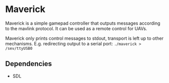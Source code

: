 # Maverick
Maverick is a simple gamepad controller that outputs messages according to the mavlink protocol.
It can be used as a remote control for UAVs.

Maverick only prints control messages to stdout, transport is left up to other mechanisms.
E.g. redirecting output to a serial port:
```./maverick > /sev/ttyUSB0```

## Dependencies
 - SDL